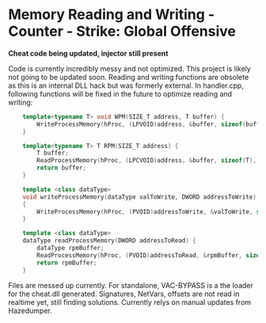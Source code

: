 # Memory Reading and Writing - Counter - Strike: Global Offensive
**Cheat code being updated, injector still present**

Code is currently incredibly messy and not optimized. This project is likely not going to be updated soon. Reading and writing functions are obsolete as this is an internal DLL hack but was formerly external. In handler.cpp, following functions will be fixed in the future to optimize reading and writing: 

```cpp
	template<typename T> void WPM(SIZE_T address, T buffer) {
		WriteProcessMemory(hProc, (LPVOID)address, &buffer, sizeof(buffer), NULL);
	}

	template<typename T> T RPM(SIZE_T address) {
		T buffer;
		ReadProcessMemory(hProc, (LPCVOID)address, &buffer, sizeof(T), NULL);
		return buffer;
	}

	template <class dataType>
	void writeProcessMemory(dataType valToWrite, DWORD addressToWrite)
	{
		WriteProcessMemory(hProc, (PVOID)addressToWrite, &valToWrite, sizeof(dataType), 0);
	}

	template <class dataType>
	dataType readProcessMemory(DWORD addressToRead) {
		dataType rpmBuffer;
		ReadProcessMemory(hProc, (PVOID)addressToRead, &rpmBuffer, sizeof(dataType), 0);
		return rpmBuffer;
	}
```
Files are messed up currently. For standalone, VAC-BYPASS is a the loader for the cheat.dll generated. Signatures, NetVars, offsets are not read in realtime yet, still finding solutions. Currently relys on manual updates from Hazedumper. 
